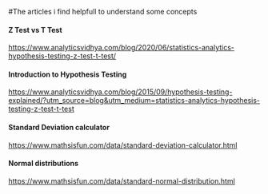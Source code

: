 #The articles i find helpfull to understand some concepts

#### Z Test vs T Test

https://www.analyticsvidhya.com/blog/2020/06/statistics-analytics-hypothesis-testing-z-test-t-test/

#### Introduction to Hypothesis Testing

https://www.analyticsvidhya.com/blog/2015/09/hypothesis-testing-explained/?utm_source=blog&utm_medium=statistics-analytics-hypothesis-testing-z-test-t-test


#### Standard Deviation calculator

https://www.mathsisfun.com/data/standard-deviation-calculator.html

#### Normal distributions

https://www.mathsisfun.com/data/standard-normal-distribution.html
